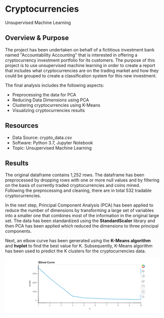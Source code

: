 # Cryptocurrencies
Unsupervised Machine Learning

## Overview & Purpose

The project has been undertaken on behalf of a fictitious investment bank named "Accountability Accounting" that is interested in offering a cryptocurrency investment portfolio for its customers. The purpose of this project is to use unsupervised machine learning in order to create a report that includes what cryptocurrencies are on the trading market and how they could be grouped to create a classification system for this new investment.

The final analysis includes the following aspects:

- Preprocessing the data for PCA
- Reducing Data Dimensions using PCA
- Clustering cryptocurrencies using K-Means
- Visualizing cryptocurrencies results

## Resources

- Data Source: crypto_data.csv
- Software: Python 3.7, Jupyter Notebook
- Topic: Unsupervised Machine Learning

## Results

The original dataframe contains 1,252 rows. The dataframe has been preprocessed by dropping rows with one or more null values and by filtering on the basis of currently traded cryptocurrencies and coins mined. Following the preprocessing and cleaning, there are in total 532 tradable cryptocurrencies.

In the next step, Principal Component Analysis (PCA) has been applied to reduce the number of dimensions by transforming a large set of variables into a smaller one that combines most of the information in the original large set. The data has been standardized using the **StandardScaler** library and then PCA has been applied which reduced the dimensions to three principal components.

Next, an elbow curve has been generated using the **K-Means algorithm** and **hvplot** to find the best value for K. Subsequently, K-Means algorithm has been used to predict the K clusters for the cryptocurrencies data.

![](Images/elbow_curve.png)




